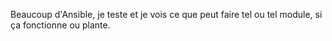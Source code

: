 Beaucoup d'Ansible, je teste et je vois ce que peut faire tel ou tel module, si ça fonctionne ou plante.
